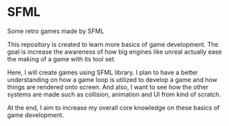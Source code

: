 # SFML
Some retro games made by SFML

This repository is created to learn more basics of game development.
The goal is increase the awareness of how big engines like unreal
actually ease the making of a game with its tool set.

Here, I will create games using SFML library. I plan to have a better
understanding on how a game loop is utilized to develop a game and how things
are rendered onto screen. And also, I want to see how the other systems are
made such as collision, animation and UI from kind of scratch. 

At the end, I aim to increase my overall core knowledge on these basics of
game development.
